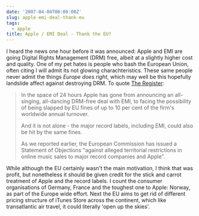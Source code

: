 ```yaml
---
date: '2007-04-04T00:00:00Z'
slug: apple-emi-deal-thank-eu
tags:
  - apple
title: Apple / EMI Deal - Thank the EU?
---
```


I heard the news one hour before it was announced: Apple and EMI are going
Digital Rights Management (DRM) free, albeit at a slightly higher cost and
quality. One of my pet hates is people who bash the European Union, often citing
I will admit its not glowing charachteristics. These same people never admit the
things _Europe does right_, which may well be this hopefully landslide affect
against destroying DRM. To quote
[The Register](http://www.theregister.co.uk/2007/04/03/apple_emi_ec_fines/ 'The Register: EMI and Apple Deal'):

> In the space of 24 hours Apple has gone from announcing an all-singing,
> all-dancing DRM-free deal with EMI, to facing the possibility of being slapped
> by EU fines of up to 10 per cent of the firm's worldwide annual turnover.
>
> And it is not alone - the major record labels, including EMI, could also be
> hit by the same fines.
>
> As we reported earlier, the European Commission has issued a Statement of
> Objections "against alleged territorial restrictions in online music sales to
> major record companies and Apple".

While although the EU certainly wasn't the main motivation, I think that was
profit, but nonetheless it should be given credit for the stick and carrot
treatment of Apple and the record labels. I count the consumer organisations of
Germany, France and the toughest one to Apple: Norway, as part of the Europe
wide effort. Next the EU aims to get rid of different pricing structure of
iTunes Store across the continent, which like transatlantic air travel, it could
literally 'open up the skies'.
